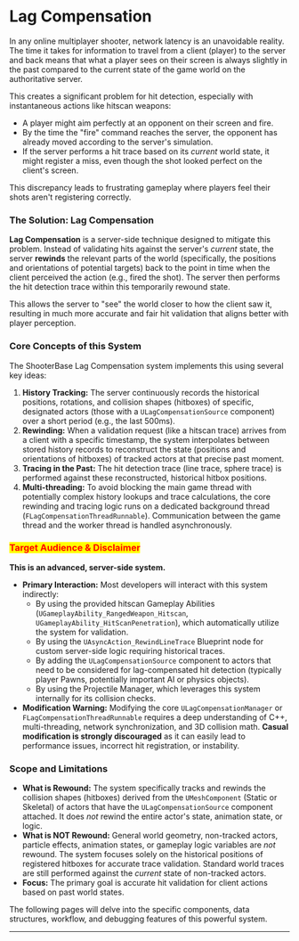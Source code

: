 # Lag Compensation

In any online multiplayer shooter, network latency is an unavoidable reality. The time it takes for information to travel from a client (player) to the server and back means that what a player sees on their screen is always slightly in the past compared to the current state of the game world on the authoritative server.

This creates a significant problem for hit detection, especially with instantaneous actions like hitscan weapons:

* A player might aim perfectly at an opponent on their screen and fire.
* By the time the "fire" command reaches the server, the opponent has already moved according to the server's simulation.
* If the server performs a hit trace based on its _current_ world state, it might register a miss, even though the shot looked perfect on the client's screen.

This discrepancy leads to frustrating gameplay where players feel their shots aren't registering correctly.

### The Solution: Lag Compensation

**Lag Compensation** is a server-side technique designed to mitigate this problem. Instead of validating hits against the server's _current_ state, the server **rewinds** the relevant parts of the world (specifically, the positions and orientations of potential targets) back to the point in time when the client perceived the action (e.g., fired the shot). The server then performs the hit detection trace within this temporarily rewound state.

This allows the server to "see" the world closer to how the client saw it, resulting in much more accurate and fair hit validation that aligns better with player perception.

### Core Concepts of this System

The ShooterBase Lag Compensation system implements this using several key ideas:

1. **History Tracking:** The server continuously records the historical positions, rotations, and collision shapes (hitboxes) of specific, designated actors (those with a `ULagCompensationSource` component) over a short period (e.g., the last 500ms).
2. **Rewinding:** When a validation request (like a hitscan trace) arrives from a client with a specific timestamp, the system interpolates between stored history records to reconstruct the state (positions and orientations of hitboxes) of tracked actors at that precise past moment.
3. **Tracing in the Past:** The hit detection trace (line trace, sphere trace) is performed against these reconstructed, historical hitbox positions.
4. **Multi-threading:** To avoid blocking the main game thread with potentially complex history lookups and trace calculations, the core rewinding and tracing logic runs on a dedicated background thread (`FLagCompensationThreadRunnable`). Communication between the game thread and the worker thread is handled asynchronously.

### <mark style="color:red;">Target Audience & Disclaimer</mark>

**This is an advanced, server-side system.**

* **Primary Interaction:** Most developers will interact with this system indirectly:
  * By using the provided hitscan Gameplay Abilities (`UGameplayAbility_RangedWeapon_Hitscan`, `UGameplayAbility_HitScanPenetration`), which automatically utilize the system for validation.
  * By using the `UAsyncAction_RewindLineTrace` Blueprint node for custom server-side logic requiring historical traces.
  * By adding the `ULagCompensationSource` component to actors that need to be considered for lag-compensated hit detection (typically player Pawns, potentially important AI or physics objects).
  * By using the Projectile Manager, which leverages this system internally for its collision checks.
* **Modification Warning:** Modifying the core `ULagCompensationManager` or `FLagCompensationThreadRunnable` requires a deep understanding of C++, multi-threading, network synchronization, and 3D collision math. **Casual modification is strongly discouraged** as it can easily lead to performance issues, incorrect hit registration, or instability.

### Scope and Limitations

* **What is Rewound:** The system specifically tracks and rewinds the collision shapes (hitboxes) derived from the `UMeshComponent` (Static or Skeletal) of actors that have the `ULagCompensationSource` component attached. It does _not_ rewind the entire actor's state, animation state, or logic.
* **What is NOT Rewound:** General world geometry, non-tracked actors, particle effects, animation states, or gameplay logic variables are _not_ rewound. The system focuses solely on the historical positions of registered hitboxes for accurate trace validation. Standard world traces are still performed against the _current_ state of non-tracked actors.
* **Focus:** The primary goal is accurate hit validation for client actions based on past world states.

The following pages will delve into the specific components, data structures, workflow, and debugging features of this powerful system.

***
